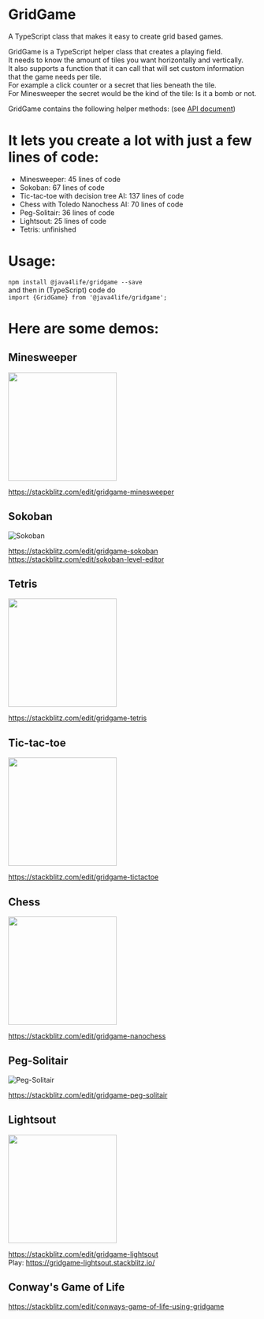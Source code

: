 # GridGame
A TypeScript class that makes it easy to create grid based games.

GridGame is a TypeScript helper class that creates a playing field.  
It needs to know the amount of tiles you want horizontally and vertically.  
It also supports a function that it can call that will set custom information that the game needs per tile.  
For example a click counter or a secret that lies beneath the tile.  
For Minesweeper the secret would be the kind of the tile: Is it a bomb or not.  
 
GridGame contains the following helper methods:
(see [API document](API.md))

# It lets you create a lot with just a few lines of code:

 * Minesweeper: 45 lines of code
 * Sokoban: 67 lines of code
 * Tic-tac-toe with decision tree AI: 137 lines of code
 * Chess with Toledo Nanochess AI: 70 lines of code
 * Peg-Solitair: 36 lines of code
 * Lightsout: 25 lines of code
 * Tetris: unfinished

# Usage:
`npm install @java4life/gridgame --save`  
and then in (TypeScript) code do  
`import {GridGame} from '@java4life/gridgame';`  

# Here are some demos:

## Minesweeper

<img src="https://i.imgur.com/maVqzUN.png" height="220">

https://stackblitz.com/edit/gridgame-minesweeper

## Sokoban

![Sokoban](https://i.imgur.com/0TZf71f.png)

https://stackblitz.com/edit/gridgame-sokoban  
https://stackblitz.com/edit/sokoban-level-editor

## Tetris

<img src="https://i.imgur.com/eyodOLx.png" width="220">

https://stackblitz.com/edit/gridgame-tetris

## Tic-tac-toe

<img src="https://i.imgur.com/pacK1im.png" height="220">

https://stackblitz.com/edit/gridgame-tictactoe

## Chess

<img src="https://i.imgur.com/1eqYzFC.png" width="220" height="220">

https://stackblitz.com/edit/gridgame-nanochess

## Peg-Solitair

![Peg-Solitair](https://i.imgur.com/5lqUrNx.png)

https://stackblitz.com/edit/gridgame-peg-solitair

## Lightsout

<img src="https://i.imgur.com/lqcTxaY.png" width="220" height="220">

https://stackblitz.com/edit/gridgame-lightsout  
Play: https://gridgame-lightsout.stackblitz.io/

## Conway's Game of Life

https://stackblitz.com/edit/conways-game-of-life-using-gridgame


